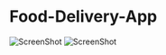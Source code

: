 # Food-Delivery-App

![ScreenShot](https://media.giphy.com/media/v1.Y2lkPTc5MGI3NjExcGF3d21ud2l1enM4cTloOWoxamI2Yjd3a2l0cHdzYW5odTI5ODhmbiZlcD12MV9pbnRlcm5hbF9naWZfYnlfaWQmY3Q9Zw/ng3RNa5ZOiOvdqoum2/giphy.gif)
![ScreenShot](
https://media.giphy.com/media/v1.Y2lkPTc5MGI3NjExeTZrcWEwOThvN2Y0Nm4xM2Y1a2Y1YTEydjE1eHNkZzhtejVzNXd6ayZlcD12MV9pbnRlcm5hbF9naWZfYnlfaWQmY3Q9Zw/OZuX4qOZK9Rwb8j1ys/giphy.gif
)

